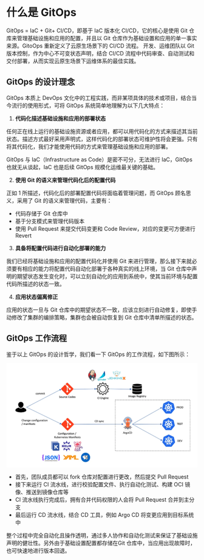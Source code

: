 # 什么是 GitOps

GitOps = IaC + Git+ CI/CD，即基于 IaC 版本化 CI/CD，它的核心是使用 Git 仓库来管理基础设施和应用的配置，并且以 Git 仓库作为基础设置和应用的单一事实来源。GitoOps 重新定义了云原生场景下的 CI/CD 流程。 开发、运维团队以 Git 版本控制，作为中心不可变状态声明，结合 CI/CD 流程中代码审查、自动测试和交付部署，从而实现云原生场景下运维体系的最佳实践。


## GitOps 的设计理念

GitOps 本质上 DevOps 文化中的工程实践，而非某项具体的技术或项目，结合当今流行的使用形式，可将 GitOps 系统简单地理解为以下几大特点：

1. **代码化描述基础设施和应用的部署状态**

任何正在线上运行的基础设施资源或者应用，都可以用代码化的方式来描述其当前状态。描述方式最好采用声明式，这样代码化的部署状态可维护性将会更强。只有将其代码化，我们才能使用代码的方式来管理基础设施和应用的部署。

GitOps 与 IaC（Infrastructure as Code）是密不可分，无法进行 IaC，GitOps 也就无从谈起，IaC 也是后续 GitOps 规模化运维最关键的基础。


2. **使用 Git 的语义来管理代码化后的配置代码**

正如 1 所描述，代码化后的部署配置代码将面临着管理问题，而 GitOps 顾名思义，采用了 Git 的语义来管理代码，主要有：

- 代码存储于 Git 仓库中
- 基于分支模式来管理代码版本 
- 使用 Pull Request 来提交代码变更和 Code Review，对应的变更可方便进行 Revert

3. **具备将配置代码进行自动化部署的能力**

我们已经将基础设施和应用的配置代码化并使用 Git 来进行管理，那么接下来就必须要有相应的能力将配置代码自动化部署于各种真实的线上环境，当 Git 仓库中声明的期望状态发生变化时，可以立刻自动化的应用到系统中，使其当前环境与配置代码所描述的状态一致。

4. **应用状态偏离修正**

应用的状态一旦与 Git 仓库中的期望状态不一致，应该立刻进行自动修复，即使手动修改了集群的编排策略，集群也会被自动恢复到 Git 仓库中清单所描述的状态。



## GitOps 工作流程

鉴于以上 GitOps 的设计哲学，我们看一下 GitOps 的工作流程，如下图所示：

<div  align="center">
  <img src="../assets/gitops-workflow.webp" width = "550"  align=center />
</div>


- 首先，团队成员都可以 fork 仓库对配置进行更改，然后提交 Pull Request
- 接下来运行 CI 流水线，进行校验配置文件、执行自动化测试、构建 OCI 镜像、推送到镜像仓库等
- CI 流水线执行完成后，拥有合并代码权限的人会将 Pull Request 合并到主分支
- 最后运行 CD 流水线，结合 CD 工具，例如 Argo CD 将变更应用到目标系统中

整个过程中完全自动化且操作透明，通过多人协作和自动化测试来保证了基础设施声明的健壮性。另外由于基础设置配置都存储在Git 仓库中，当应用出现故障时，也可快速地进行版本回退。